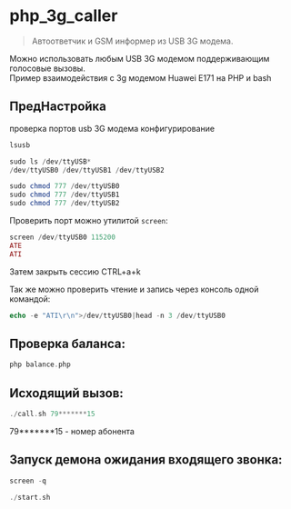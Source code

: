 # php_3g_caller
> Автоответчик и GSM информер из USB 3G модема.

Можно использовать любым USB 3G модемом поддерживающим голосовые вызовы.
<br/>
Пример взаимодействия с 3g модемом Huawei E171 на PHP и bash

## ПредНастройка 
проверка портов usb 3G модема конфигурирование
```php
lsusb

sudo ls /dev/ttyUSB*
/dev/ttyUSB0 /dev/ttyUSB1 /dev/ttyUSB2

sudo chmod 777 /dev/ttyUSB0
sudo chmod 777 /dev/ttyUSB1
sudo chmod 777 /dev/ttyUSB2
```
Проверить порт можно утилитой `screen`:
```php
screen /dev/ttyUSB0 115200
ATE
ATI
```
Затем закрыть сессию CTRL+a+k

Так же можно проверить чтение и запись через консоль одной командой:
```php
echo -e "ATI\r\n">/dev/ttyUSB0|head -n 3 /dev/ttyUSB0
```


## Проверка баланса:
```php
php balance.php
```

## Исходящий вызов: 
```php
./call.sh 79*******15
```
79*******15 - номер абонента


## Запуск демона ожидания входящего звонка:
```php
screen -q

./start.sh
```


